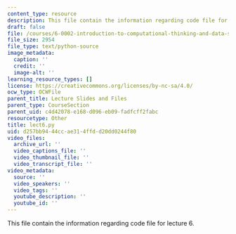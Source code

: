 ```yaml
---
content_type: resource
description: This file contain the information regarding code file for lecture 6.
draft: false
file: /courses/6-0002-introduction-to-computational-thinking-and-data-science-fall-2016/d257bb9444ccae314ffdd20dd0244f80_lect6.py
file_size: 2954
file_type: text/python-source
image_metadata:
  caption: ''
  credit: ''
  image-alt: ''
learning_resource_types: []
license: https://creativecommons.org/licenses/by-nc-sa/4.0/
ocw_type: OCWFile
parent_title: Lecture Slides and Files
parent_type: CourseSection
parent_uid: c4d42078-e168-d096-eb09-fadfcff2fabc
resourcetype: Other
title: lect6.py
uid: d257bb94-44cc-ae31-4ffd-d20dd0244f80
video_files:
  archive_url: ''
  video_captions_file: ''
  video_thumbnail_file: ''
  video_transcript_file: ''
video_metadata:
  source: ''
  video_speakers: ''
  video_tags: ''
  youtube_description: ''
  youtube_id: ''
---
```

This file contain the information regarding code file for lecture 6.